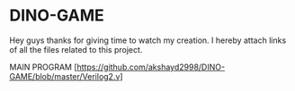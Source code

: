 # DINO-GAME
Hey guys thanks for giving time to watch my creation. I hereby attach links of all the files related to this project.

MAIN PROGRAM  [https://github.com/akshayd2998/DINO-GAME/blob/master/Verilog2.v]
